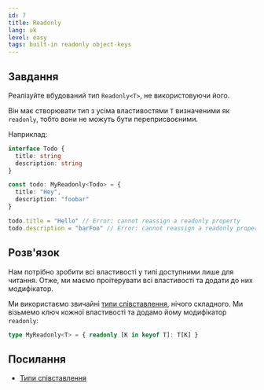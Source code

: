 ```yaml
---
id: 7
title: Readonly
lang: uk
level: easy
tags: built-in readonly object-keys
---
```


## Завдання

Реалізуйте вбудований тип `Readonly<T>`, не використовуючи його.

Він має створювати тип з усіма властивостями `T` визначеними як `readonly`, тобто вони не можуть бути переприсвоєними.

Наприклад:

```ts
interface Todo {
  title: string
  description: string
}

const todo: MyReadonly<Todo> = {
  title: "Hey",
  description: "foobar"
}

todo.title = "Hello" // Error: cannot reassign a readonly property
todo.description = "barFoo" // Error: cannot reassign a readonly property
```

## Розв'язок

Нам потрібно зробити всі властивості у типі доступними лише для читання.
Отже, ми маємо проітерувати всі властивості та додати до них модифікатор.

Ми використаємо звичайні [типи співставлення](https://www.typescriptlang.org/docs/handbook/advanced-types.html#mapped-types), нічого складного.
Ми візьмемо ключ кожної властивості та додамо йому модифікатор `readonly`:

```ts
type MyReadonly<T> = { readonly [K in keyof T]: T[K] }
```

## Посилання

- [Типи співставлення](https://www.typescriptlang.org/docs/handbook/advanced-types.html#mapped-types)
